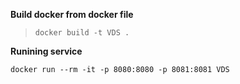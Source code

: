 **Build docker from docker file**

> ```
> docker build -t VDS .
> ```

**Runining service** 

```
docker run --rm -it -p 8080:8080 -p 8081:8081 VDS
```
